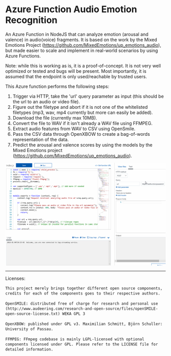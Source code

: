 # Azure Function Audio Emotion Recognition
An Azure Function in NodeJS that can analyze emotion (arousal and valence) in audio(voice) fragments. It is based on the work by the Mixed Emotions Project (https://github.com/MixedEmotions/up_emotions_audio), but made easier to scale and implement in real-world scenarios by using Azure Functions.

Note: while this is working as is, it is a proof-of-concept. It is not very well optimized or tested and bugs will be present. Most importantly, it is assumed that the endpoint is only used/reachable by trusted users.

This Azure function performs the following steps:

 1. Trigger via HTTP, take the 'url' query parameter as input (this should be the url to an audio or video file).
 2. Figure out the filetype and abort if it is not one of the whitelisted filetypes (mp3, wav, mp4 currently but more can easily be added).
 3. Download the file (currently max 10MB). 
 4. Convert the file to WAV if it isn't already a WAV file using FFMPEG. 
 5. Extract audio features from WAV to CSV using OpenSmile. 
 6. Pass the CSV data through OpenXBOW to create a bag-of-words representation of the data.
 7. Predict the arousal and valence scores by using the models by the Mixed Emotions project
    (https://github.com/MixedEmotions/up_emotions_audio).

![Demonstration of the function](demo.gif)

----------


Licenses:


    This project merely brings together different open source components, credits for each of the components goes to their respective authors.
    
    OpenSMILE: distributed free of charge for research and personal use (http://www.audeering.com/research-and-open-source/files/openSMILE-open-source-license.txt) WEKA GPL 3
    
    OpenXBOW: published under GPL v3. Maximilian Schmitt, Björn Schuller: University of Passau.
    
    FFMPEG: FFmpeg codebase is mainly LGPL-licensed with optional components licensed under GPL. Please refer to the LICENSE file for detailed information.
